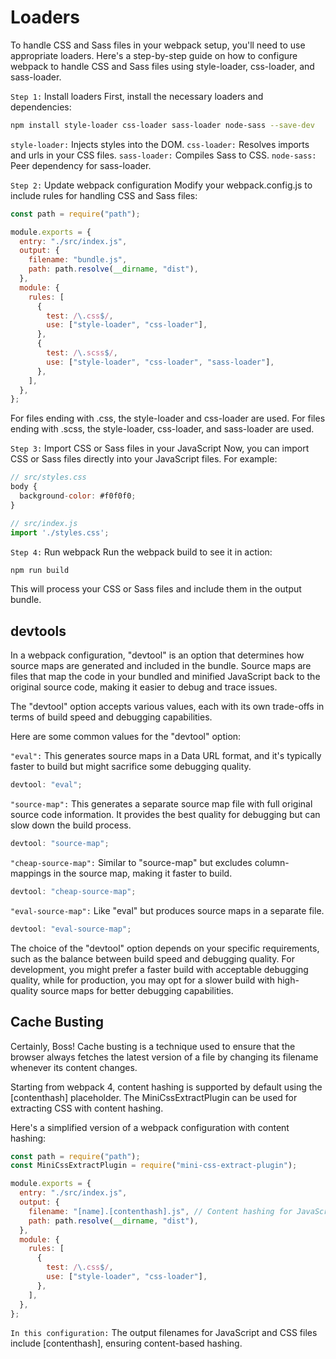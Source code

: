 # Loaders

To handle CSS and Sass files in your webpack setup, you'll need to use appropriate loaders. Here's a step-by-step guide on how to configure webpack to handle CSS and Sass files using style-loader, css-loader, and sass-loader.

`Step 1:` Install loaders
First, install the necessary loaders and dependencies:

```bash
npm install style-loader css-loader sass-loader node-sass --save-dev
```

`style-loader:` Injects styles into the DOM.
`css-loader:` Resolves imports and urls in your CSS files.
`sass-loader:` Compiles Sass to CSS.
`node-sass:` Peer dependency for sass-loader.

`Step 2:` Update webpack configuration
Modify your webpack.config.js to include rules for handling CSS and Sass files:

```javascript
const path = require("path");

module.exports = {
  entry: "./src/index.js",
  output: {
    filename: "bundle.js",
    path: path.resolve(__dirname, "dist"),
  },
  module: {
    rules: [
      {
        test: /\.css$/,
        use: ["style-loader", "css-loader"],
      },
      {
        test: /\.scss$/,
        use: ["style-loader", "css-loader", "sass-loader"],
      },
    ],
  },
};
```

For files ending with .css, the style-loader and css-loader are used.
For files ending with .scss, the style-loader, css-loader, and sass-loader are used.

`Step 3:` Import CSS or Sass files in your JavaScript
Now, you can import CSS or Sass files directly into your JavaScript files. For example:

```javascript
// src/styles.css
body {
  background-color: #f0f0f0;
}

// src/index.js
import './styles.css';
```

`Step 4:` Run webpack
Run the webpack build to see it in action:

```bash
npm run build
```

This will process your CSS or Sass files and include them in the output bundle.

## devtools

In a webpack configuration, "devtool" is an option that determines how source maps are generated and included in the bundle. Source maps are files that map the code in your bundled and minified JavaScript back to the original source code, making it easier to debug and trace issues.

The "devtool" option accepts various values, each with its own trade-offs in terms of build speed and debugging capabilities.

Here are some common values for the "devtool" option:

`"eval":` This generates source maps in a Data URL format, and it's typically faster to build but might sacrifice some debugging quality.

```javascript
devtool: "eval";
```

`"source-map":` This generates a separate source map file with full original source code information. It provides the best quality for debugging but can slow down the build process.

```javascript
devtool: "source-map";
```

`"cheap-source-map":` Similar to "source-map" but excludes column-mappings in the source map, making it faster to build.

```javascript
devtool: "cheap-source-map";
```

`"eval-source-map":` Like "eval" but produces source maps in a separate file.

```javascript
devtool: "eval-source-map";
```

The choice of the "devtool" option depends on your specific requirements, such as the balance between build speed and debugging quality. For development, you might prefer a faster build with acceptable debugging quality, while for production, you may opt for a slower build with high-quality source maps for better debugging capabilities.

## Cache Busting

Certainly, Boss! Cache busting is a technique used to ensure that the browser always fetches the latest version of a file by changing its filename whenever its content changes.

Starting from webpack 4, content hashing is supported by default using the [contenthash] placeholder. The MiniCssExtractPlugin can be used for extracting CSS with content hashing.

Here's a simplified version of a webpack configuration with content hashing:

```javascript
const path = require("path");
const MiniCssExtractPlugin = require("mini-css-extract-plugin");

module.exports = {
  entry: "./src/index.js",
  output: {
    filename: "[name].[contenthash].js", // Content hashing for JavaScript files
    path: path.resolve(__dirname, "dist"),
  },
  module: {
    rules: [
      {
        test: /\.css$/,
        use: ["style-loader", "css-loader"],
      },
    ],
  },
};
```

`In this configuration:`
The output filenames for JavaScript and CSS files include [contenthash], ensuring content-based hashing.

